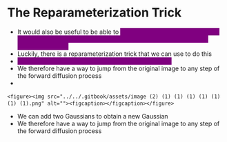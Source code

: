 # The Reparameterization Trick

* It would also be useful to be able to <mark style="color:purple;background-color:purple;">**jump straight from an image x0 to any noised version of the image xt without having to go through t applications of q.**</mark>&#x20;
* Luckily, there is a reparameterization trick that we can use to do this
* <mark style="color:purple;background-color:purple;">**We can add two Gaussians to obtain a new Gaussian**</mark>
* We therefore have a way to jump from the original image to any step of the forward diffusion process
*

    <figure><img src="../../.gitbook/assets/image (2) (1) (1) (1) (1) (1) (1) (1).png" alt=""><figcaption></figcaption></figure>
* We can add two Gaussians to obtain a new Gaussian
* We therefore have a way to jump from the original image to any step of the forward diffusion process
